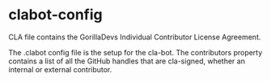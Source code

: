 # clabot-config
CLA file contains the GorillaDevs Individual Contributor License Agreement.

The .clabot config file is the setup for the cla-bot. The contributors property contains a list of all the GitHub handles that are cla-signed, whether an internal or external contributor.
